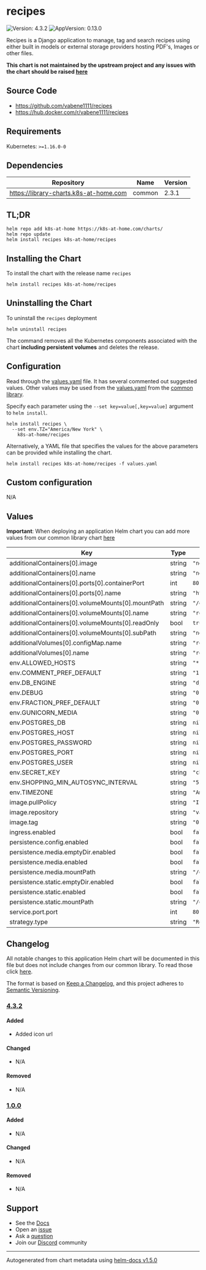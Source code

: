 # recipes

![Version: 4.3.2](https://img.shields.io/badge/Version-4.3.2-informational?style=flat-square) ![AppVersion: 0.13.0](https://img.shields.io/badge/AppVersion-0.13.0-informational?style=flat-square)

Recipes is a Django application to manage, tag and search recipes using either built in models or external storage providers hosting PDF's, Images or other files.

**This chart is not maintained by the upstream project and any issues with the chart should be raised [here](https://github.com/k8s-at-home/charts/issues/new/choose)**

## Source Code

* <https://github.com/vabene1111/recipes>
* <https://hub.docker.com/r/vabene1111/recipes>

## Requirements

Kubernetes: `>=1.16.0-0`

## Dependencies

| Repository | Name | Version |
|------------|------|---------|
| https://library-charts.k8s-at-home.com | common | 2.3.1 |

## TL;DR

```console
helm repo add k8s-at-home https://k8s-at-home.com/charts/
helm repo update
helm install recipes k8s-at-home/recipes
```

## Installing the Chart

To install the chart with the release name `recipes`

```console
helm install recipes k8s-at-home/recipes
```

## Uninstalling the Chart

To uninstall the `recipes` deployment

```console
helm uninstall recipes
```

The command removes all the Kubernetes components associated with the chart **including persistent volumes** and deletes the release.

## Configuration

Read through the [values.yaml](./values.yaml) file. It has several commented out suggested values.
Other values may be used from the [values.yaml](https://github.com/k8s-at-home/library-charts/tree/main/charts/stable/common/values.yaml) from the [common library](https://github.com/k8s-at-home/library-charts/tree/main/charts/stable/common).

Specify each parameter using the `--set key=value[,key=value]` argument to `helm install`.

```console
helm install recipes \
  --set env.TZ="America/New York" \
    k8s-at-home/recipes
```

Alternatively, a YAML file that specifies the values for the above parameters can be provided while installing the chart.

```console
helm install recipes k8s-at-home/recipes -f values.yaml
```

## Custom configuration

N/A

## Values

**Important**: When deploying an application Helm chart you can add more values from our common library chart [here](https://github.com/k8s-at-home/library-charts/tree/main/charts/stable/common)

| Key | Type | Default | Description |
|-----|------|---------|-------------|
| additionalContainers[0].image | string | `"nginx:1.19.6"` |  |
| additionalContainers[0].name | string | `"nginx"` |  |
| additionalContainers[0].ports[0].containerPort | int | `80` |  |
| additionalContainers[0].ports[0].name | string | `"http"` |  |
| additionalContainers[0].volumeMounts[0].mountPath | string | `"/etc/nginx/nginx.conf"` |  |
| additionalContainers[0].volumeMounts[0].name | string | `"recipes-config"` |  |
| additionalContainers[0].volumeMounts[0].readOnly | bool | `true` |  |
| additionalContainers[0].volumeMounts[0].subPath | string | `"nginx-config"` |  |
| additionalVolumes[0].configMap.name | string | `"recipes-config"` |  |
| additionalVolumes[0].name | string | `"recipes-config"` |  |
| env.ALLOWED_HOSTS | string | `"*"` |  |
| env.COMMENT_PREF_DEFAULT | string | `"1"` |  |
| env.DB_ENGINE | string | `"django.db.backends.sqlite3"` |  |
| env.DEBUG | string | `"0"` |  |
| env.FRACTION_PREF_DEFAULT | string | `"0"` |  |
| env.GUNICORN_MEDIA | string | `"0"` |  |
| env.POSTGRES_DB | string | `nil` |  |
| env.POSTGRES_HOST | string | `nil` |  |
| env.POSTGRES_PASSWORD | string | `nil` |  |
| env.POSTGRES_PORT | string | `nil` |  |
| env.POSTGRES_USER | string | `nil` |  |
| env.SECRET_KEY | string | `"changeme"` |  |
| env.SHOPPING_MIN_AUTOSYNC_INTERVAL | string | `"5"` |  |
| env.TIMEZONE | string | `"America/New_York"` |  |
| image.pullPolicy | string | `"IfNotPresent"` |  |
| image.repository | string | `"vabene1111/recipes"` |  |
| image.tag | string | `"0.13.0"` |  |
| ingress.enabled | bool | `false` |  |
| persistence.config.enabled | bool | `false` |  |
| persistence.media.emptyDir.enabled | bool | `false` |  |
| persistence.media.enabled | bool | `false` |  |
| persistence.media.mountPath | string | `"/opt/recipes/mediafiles"` |  |
| persistence.static.emptyDir.enabled | bool | `false` |  |
| persistence.static.enabled | bool | `false` |  |
| persistence.static.mountPath | string | `"/opt/recipes/staticfiles"` |  |
| service.port.port | int | `80` |  |
| strategy.type | string | `"Recreate"` |  |

## Changelog

All notable changes to this application Helm chart will be documented in this file but does not include changes from our common library. To read those click [here](https://github.com/k8s-at-home/library-charts/tree/main/charts/stable/common#changelog).

The format is based on [Keep a Changelog](https://keepachangelog.com/en/1.0.0/), and this project adheres to [Semantic Versioning](https://semver.org/spec/v2.0.0.html).

### [4.3.2]

#### Added

- Added icon url

#### Changed

- N/A

#### Removed

- N/A

### [1.0.0]

#### Added

- N/A

#### Changed

- N/A

#### Removed

- N/A

[4.3.2]: #4.3.2
[1.0.0]: #1.0.0

## Support

- See the [Docs](https://docs.k8s-at-home.com/our-helm-charts/getting-started/)
- Open an [issue](https://github.com/k8s-at-home/charts/issues/new/choose)
- Ask a [question](https://github.com/k8s-at-home/organization/discussions)
- Join our [Discord](https://discord.gg/sTMX7Vh) community

----------------------------------------------
Autogenerated from chart metadata using [helm-docs v1.5.0](https://github.com/norwoodj/helm-docs/releases/v1.5.0)
